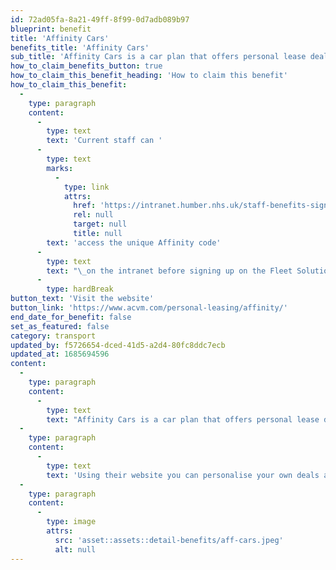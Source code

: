 ```yaml
---
id: 72ad05fa-8a21-49ff-8f99-0d7adb089b97
blueprint: benefit
title: 'Affinity Cars'
benefits_title: 'Affinity Cars'
sub_title: 'Affinity Cars is a car plan that offers personal lease deals.'
how_to_claim_benefits_button: true
how_to_claim_this_benefit_heading: 'How to claim this benefit'
how_to_claim_this_benefit:
  -
    type: paragraph
    content:
      -
        type: text
        text: 'Current staff can '
      -
        type: text
        marks:
          -
            type: link
            attrs:
              href: 'https://intranet.humber.nhs.uk/staff-benefits-sign-up-details.htm'
              rel: null
              target: null
              title: null
        text: 'access the unique Affinity code'
      -
        type: text
        text: "\_on the intranet before signing up on the Fleet Solutions website."
      -
        type: hardBreak
button_text: 'Visit the website'
button_link: 'https://www.acvm.com/personal-leasing/affinity/'
end_date_for_benefit: false
set_as_featured: false
category: transport
updated_by: f5726654-dced-41d5-a2d4-80fc8ddc7ecb
updated_at: 1685694596
content:
  -
    type: paragraph
    content:
      -
        type: text
        text: "Affinity Cars is a car plan that offers personal lease deals.\_"
  -
    type: paragraph
    content:
      -
        type: text
        text: 'Using their website you can personalise your own deals and tailor your contract plan to suit your needs and budget. You select length of hire, annual mileage and add any maintenance packages you would like, all included in one simple, fixed monthly payment.'
  -
    type: paragraph
    content:
      -
        type: image
        attrs:
          src: 'asset::assets::detail-benefits/aff-cars.jpeg'
          alt: null
---
```

